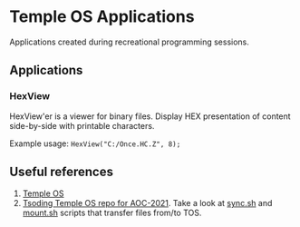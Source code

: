 # Temple OS Applications

Applications created during recreational programming sessions.

## Applications

### HexView

HexView'er is a viewer for binary files. Display HEX presentation of content
side-by-side with printable characters.

Example usage:
```HexView("C:/Once.HC.Z", 8);```

## Useful references
1. [Temple OS](https://templeos.org/)
1. [Tsoding Temple OS repo for
   AOC-2021](https://gitlab.com/tsoding/aoc-2021/-/tree/master). Take a look at
   [sync.sh](https://gitlab.com/tsoding/aoc-2021/-/blob/master/sync.sh) and
   [mount.sh](https://gitlab.com/tsoding/aoc-2021/-/blob/master/mount.sh)
   scripts that transfer files from/to TOS.
